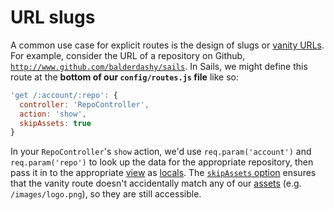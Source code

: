 # URL slugs
A common use case for explicit routes is the design of slugs or [vanity URLs](http://en.wikipedia.org/wiki/Clean_URL#Slug).  For example, consider the URL of a repository on Github, [`http://www.github.com/balderdashy/sails`](http://www.github.com/balderdashy/sails).  In Sails, we might define this route at the **bottom of our `config/routes.js` file** like so:

```javascript
'get /:account/:repo': {
  controller: 'RepoController',
  action: 'show',
  skipAssets: true
}
```

In your `RepoController`'s `show` action, we'd use `req.param('account')` and `req.param('repo')` to look up the data for the appropriate repository, then pass it in to the appropriate [view](https://sailsjs.com/documentation/concepts/Views) as [locals](https://sailsjs.com/documentation/concepts/views/locals).  The [`skipAssets` option](https://sailsjs.com/documentation/concepts/routes/custom-routes#?route-target-options) ensures that the vanity route doesn't accidentally match any of our [assets](https://sailsjs.com/documentation/concepts/assets) (e.g. `/images/logo.png`), so they are still accessible.




<docmeta name="displayName" value="URL slugs">
